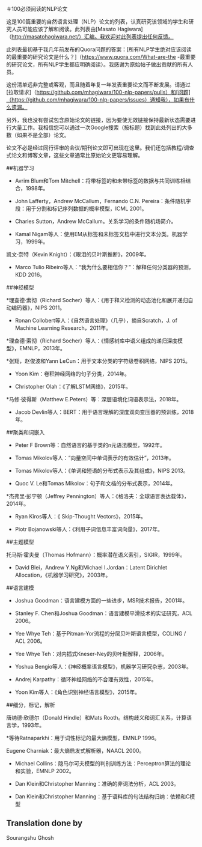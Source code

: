 ＃100必须阅读的NLP论文

这是100篇重要的自然语言处理（NLP）论文的列表，认真研究该领域的学生和研究人员可能应该了解和阅读。此列表由[Masato Hagiwara]（http://masatohagiwara.net/）汇编。我欢迎对此列表提出任何反馈。

此列表最初基于我几年前发布的Quora问题的答案：[所有NLP学生绝对应该阅读的最重要的研究论文是什么？]（https://www.quora.com/What-are-the -最重要的研究论文，所有NLP学生都应明确阅读）。我感谢为原始帖子做出贡献的所有人员。

这份清单远非完整或客观，而且随着年复一年发表重要论文而不断发展。请通过[拉取请求]（https://github.com/mhagiwara/100-nlp-papers/pulls）和[问题]（https://github.com/mhagiwara/100-nlp-papers/issues）通知我），如果有什么遗漏。

另外，我也没有尝试包含原始论文的链接，因为要使无效链接保持最新状态需要进行大量工作。我相信您可以通过一次Google搜索（按标题）找到此处列出的大多数（如果不是全部）论文。

论文不必是经过同行评审的会议/期刊论文即可出现在这里。我们还包括教程/调查式论文和博客文章，这些文章通常比原始论文更容易理解。

##机器学习

* Avrim Blum和Tom Mitchell：将带标签的和未带标签的数据与共同训练相结合，1998年。

* John Lafferty，Andrew McCallum，Fernando C.N. Pereira：条件随机字段：用于分割和标记序列数据的概率模型，ICML 2001。

* Charles Sutton，Andrew McCallum。关系学习的条件随机场简介。

* Kamal Nigam等人：使用EM从标签和未标签文档中进行文本分类。机器学习，1999年。

凯文·奈特（Kevin Knight）：《眼泪的贝叶斯推断》，2009年。

* Marco Tulio Ribeiro等人：“我为什么要相信你？”：解释任何分类器的预测，KDD 2016。

##神经模型

*理查德·索彻（Richard Socher）等人：《用于释义检测的动态池化和展开递归自动编码器》，NIPS 2011。

* Ronan Collobert等人：《自然语言处理》（几乎），摘自Scratch，J. of Machine Learning Research，2011年。

*理查德·索彻（Richard Socher）等人：《情感树库中语义组成的递归深度模型》，EMNLP，2013年。

*张翔，赵俊波和Yann LeCun：用于文本分类的字符级卷积网络，NIPS 2015。

* Yoon Kim：卷积神经网络的句子分类，2014年。

* Christopher Olah：《了解LSTM网络》，2015年。

*马修·彼得斯（Matthew E.Peters）等：深层语境化词语表示法，2018年。

* Jacob Devlin等人：BERT：用于语言理解的深度双向变压器的预训练，2018年。

##聚类和词嵌入

* Peter F Brown等：自然语言的基于类的n元语法模型，1992年。

* Tomas Mikolov等人：“向量空间中单词表示的有效估计”，2013年。

* Tomas Mikolov等人：《单词和短语的分布式表示及其组成》，NIPS 2013。

* Quoc V. Le和Tomas Mikolov：句子和文档的分布式表示，2014年。

*杰弗里·彭宁顿（Jeffrey Pennington）等人：《格洛夫：全球语言表达载体》，2014年。

* Ryan Kiros等人：《 Skip-Thought Vectors》，2015年。

* Piotr Bojanowski等人：《利用子词信息丰富词向量》，2017年。

##主题模型

托马斯·霍夫曼（Thomas Hofmann）：概率潜在语义索引，SIGIR，1999年。

* David Blei，Andrew Y.Ng和Michael I.Jordan：Latent Dirichlet Allocation，《机器学习研究》，2003年。

##语言建模

* Joshua Goodman：语言建模方面的一些进步，MSR技术报告，2001年。

* Stanley F. Chen和Joshua Goodman：语言建模平滑技术的实证研究，ACL 2006。

* Yee Whye Teh：基于Pitman-Yor流程的分层贝叶斯语言模型，COLING / ACL 2006。

* Yee Whye Teh：对内插式Kneser-Ney的贝叶斯解释，2006年。

* Yoshua Bengio等人：《神经概率语言模型》，机器学习研究杂志，2003年。

* Andrej Karpathy：循环神经网络的不合理有效性，2015年。

* Yoon Kim等人：《角色识别神经语言模型》，2015年。

##细分，标记，解析

唐纳德·欣德尔（Donald Hindle）和Mats Rooth。结构歧义和词汇关系，计算语言学，1993年。

*等待Ratnaparkhi：用于词性标记的最大熵模型，EMNLP 1996。

Eugene Charniak：最大熵启发式解析器，NAACL 2000。

* Michael Collins：隐马尔可夫模型的判别训练方法：Perceptron算法的理论和实验，EMNLP 2002。

* Dan Klein和Christopher Manning：准确的非词法分析，ACL 2003。

* Dan Klein和Christopher Manning：基于语料库的句法结构归纳：依赖和C模型

## Translation done by

Sourangshu Ghosh

